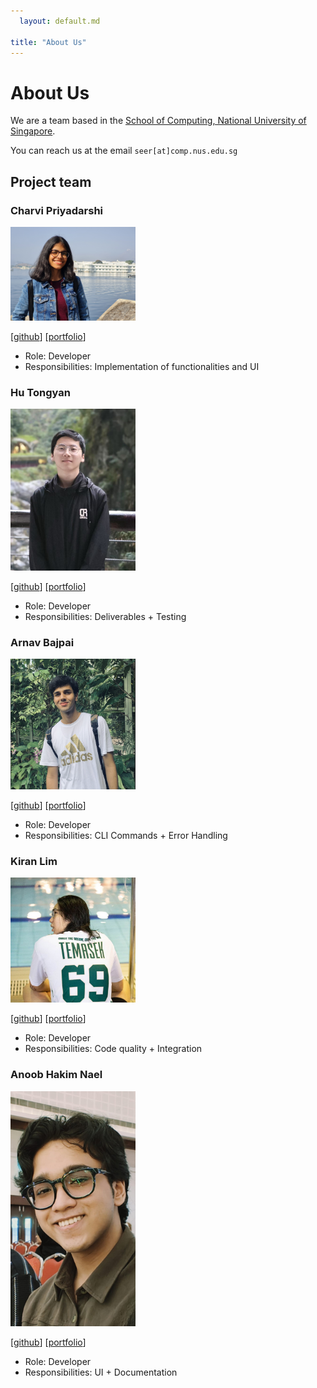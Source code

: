 ```yaml
---
  layout: default.md
  
title: "About Us"
---
```


# About Us

We are a team based in the [School of Computing, National University of Singapore](http://www.comp.nus.edu.sg).

You can reach us at the email `seer[at]comp.nus.edu.sg`

## Project team

### Charvi Priyadarshi

<img src="images/priyadarshicharvi.png" width="200px">

[[github](https://github.com/PriyadarshiCharvi)]
[[portfolio](team/priyadarshicharvi.md)]

* Role: Developer
* Responsibilities: Implementation of functionalities and UI

### Hu Tongyan

<img src="images/hutongyan.png" width="200px">

[[github](http://github.com/hutongyan)]
[[portfolio](team/hutongyan.md)]

* Role: Developer
* Responsibilities: Deliverables + Testing

### Arnav Bajpai

<img src="images/arnavbajpai.png" width="200px">

[[github](http://github.com/arnavbajpai)] [[portfolio](team/arnavbajpai.md)]

* Role: Developer
* Responsibilities: CLI Commands + Error Handling

### Kiran Lim

<img src="images/kiranlimtl.png" width="200px">

[[github](http://github.com/kiranlimtl)]
[[portfolio](team/kiranlimtl.md)]

* Role: Developer
* Responsibilities: Code quality + Integration

### Anoob Hakim Nael

<img src="images/naelanoob.png" width="200px">

[[github](http://github.com/naelanoob)]
[[portfolio](team/naelanoob.md)]

* Role: Developer
* Responsibilities: UI + Documentation
